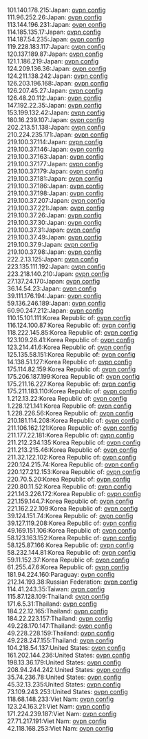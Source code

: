 101.140.178.215:Japan: [ovpn config](vpn/101_140_178_215.ovpn)  
111.96.252.26:Japan: [ovpn config](vpn/111_96_252_26.ovpn)  
113.144.196.231:Japan: [ovpn config](vpn/113_144_196_231.ovpn)  
114.185.135.17:Japan: [ovpn config](vpn/114_185_135_17.ovpn)  
114.187.54.235:Japan: [ovpn config](vpn/114_187_54_235.ovpn)  
119.228.183.117:Japan: [ovpn config](vpn/119_228_183_117.ovpn)  
120.137.189.87:Japan: [ovpn config](vpn/120_137_189_87.ovpn)  
121.1.186.219:Japan: [ovpn config](vpn/121_1_186_219.ovpn)  
124.209.136.36:Japan: [ovpn config](vpn/124_209_136_36.ovpn)  
124.211.138.242:Japan: [ovpn config](vpn/124_211_138_242.ovpn)  
126.203.196.168:Japan: [ovpn config](vpn/126_203_196_168.ovpn)  
126.207.45.27:Japan: [ovpn config](vpn/126_207_45_27.ovpn)  
126.48.20.112:Japan: [ovpn config](vpn/126_48_20_112.ovpn)  
147.192.22.35:Japan: [ovpn config](vpn/147_192_22_35.ovpn)  
153.199.132.42:Japan: [ovpn config](vpn/153_199_132_42.ovpn)  
180.16.239.107:Japan: [ovpn config](vpn/180_16_239_107.ovpn)  
202.213.51.138:Japan: [ovpn config](vpn/202_213_51_138.ovpn)  
210.224.235.171:Japan: [ovpn config](vpn/210_224_235_171.ovpn)  
219.100.37.114:Japan: [ovpn config](vpn/219_100_37_114.ovpn)  
219.100.37.146:Japan: [ovpn config](vpn/219_100_37_146.ovpn)  
219.100.37.163:Japan: [ovpn config](vpn/219_100_37_163.ovpn)  
219.100.37.177:Japan: [ovpn config](vpn/219_100_37_177.ovpn)  
219.100.37.179:Japan: [ovpn config](vpn/219_100_37_179.ovpn)  
219.100.37.181:Japan: [ovpn config](vpn/219_100_37_181.ovpn)  
219.100.37.186:Japan: [ovpn config](vpn/219_100_37_186.ovpn)  
219.100.37.198:Japan: [ovpn config](vpn/219_100_37_198.ovpn)  
219.100.37.207:Japan: [ovpn config](vpn/219_100_37_207.ovpn)  
219.100.37.221:Japan: [ovpn config](vpn/219_100_37_221.ovpn)  
219.100.37.26:Japan: [ovpn config](vpn/219_100_37_26.ovpn)  
219.100.37.30:Japan: [ovpn config](vpn/219_100_37_30.ovpn)  
219.100.37.31:Japan: [ovpn config](vpn/219_100_37_31.ovpn)  
219.100.37.49:Japan: [ovpn config](vpn/219_100_37_49.ovpn)  
219.100.37.9:Japan: [ovpn config](vpn/219_100_37_9.ovpn)  
219.100.37.98:Japan: [ovpn config](vpn/219_100_37_98.ovpn)  
222.2.13.125:Japan: [ovpn config](vpn/222_2_13_125.ovpn)  
223.135.111.192:Japan: [ovpn config](vpn/223_135_111_192.ovpn)  
223.218.140.210:Japan: [ovpn config](vpn/223_218_140_210.ovpn)  
27.137.24.170:Japan: [ovpn config](vpn/27_137_24_170.ovpn)  
36.14.54.23:Japan: [ovpn config](vpn/36_14_54_23.ovpn)  
39.111.176.194:Japan: [ovpn config](vpn/39_111_176_194.ovpn)  
59.136.246.189:Japan: [ovpn config](vpn/59_136_246_189.ovpn)  
60.90.247.212:Japan: [ovpn config](vpn/60_90_247_212.ovpn)  
110.15.101.111:Korea Republic of: [ovpn config](vpn/110_15_101_111.ovpn)  
116.124.100.87:Korea Republic of: [ovpn config](vpn/116_124_100_87.ovpn)  
118.222.145.85:Korea Republic of: [ovpn config](vpn/118_222_145_85.ovpn)  
123.109.28.41:Korea Republic of: [ovpn config](vpn/123_109_28_41.ovpn)  
123.214.41.6:Korea Republic of: [ovpn config](vpn/123_214_41_6.ovpn)  
125.135.58.151:Korea Republic of: [ovpn config](vpn/125_135_58_151.ovpn)  
14.138.51.127:Korea Republic of: [ovpn config](vpn/14_138_51_127.ovpn)  
175.114.82.159:Korea Republic of: [ovpn config](vpn/175_114_82_159.ovpn)  
175.206.187.199:Korea Republic of: [ovpn config](vpn/175_206_187_199.ovpn)  
175.211.16.227:Korea Republic of: [ovpn config](vpn/175_211_16_227.ovpn)  
175.211.183.110:Korea Republic of: [ovpn config](vpn/175_211_183_110.ovpn)  
1.212.13.22:Korea Republic of: [ovpn config](vpn/1_212_13_22.ovpn)  
1.228.121.141:Korea Republic of: [ovpn config](vpn/1_228_121_141.ovpn)  
1.228.226.56:Korea Republic of: [ovpn config](vpn/1_228_226_56.ovpn)  
210.181.114.208:Korea Republic of: [ovpn config](vpn/210_181_114_208.ovpn)  
211.106.162.121:Korea Republic of: [ovpn config](vpn/211_106_162_121.ovpn)  
211.177.22.181:Korea Republic of: [ovpn config](vpn/211_177_22_181.ovpn)  
211.212.234.135:Korea Republic of: [ovpn config](vpn/211_212_234_135.ovpn)  
211.213.215.46:Korea Republic of: [ovpn config](vpn/211_213_215_46.ovpn)  
211.32.122.102:Korea Republic of: [ovpn config](vpn/211_32_122_102.ovpn)  
220.124.215.74:Korea Republic of: [ovpn config](vpn/220_124_215_74.ovpn)  
220.127.212.153:Korea Republic of: [ovpn config](vpn/220_127_212_153.ovpn)  
220.70.5.20:Korea Republic of: [ovpn config](vpn/220_70_5_20.ovpn)  
220.80.11.52:Korea Republic of: [ovpn config](vpn/220_80_11_52.ovpn)  
221.143.226.172:Korea Republic of: [ovpn config](vpn/221_143_226_172.ovpn)  
221.159.144.7:Korea Republic of: [ovpn config](vpn/221_159_144_7.ovpn)  
221.162.22.109:Korea Republic of: [ovpn config](vpn/221_162_22_109.ovpn)  
39.124.151.74:Korea Republic of: [ovpn config](vpn/39_124_151_74.ovpn)  
39.127.119.208:Korea Republic of: [ovpn config](vpn/39_127_119_208.ovpn)  
49.169.151.106:Korea Republic of: [ovpn config](vpn/49_169_151_106.ovpn)  
58.123.163.152:Korea Republic of: [ovpn config](vpn/58_123_163_152.ovpn)  
58.125.87.166:Korea Republic of: [ovpn config](vpn/58_125_87_166.ovpn)  
58.232.144.81:Korea Republic of: [ovpn config](vpn/58_232_144_81.ovpn)  
59.11.152.37:Korea Republic of: [ovpn config](vpn/59_11_152_37.ovpn)  
61.255.47.6:Korea Republic of: [ovpn config](vpn/61_255_47_6.ovpn)  
181.94.224.160:Paraguay: [ovpn config](vpn/181_94_224_160.ovpn)  
212.14.193.38:Russian Federation: [ovpn config](vpn/212_14_193_38.ovpn)  
114.41.243.35:Taiwan: [ovpn config](vpn/114_41_243_35.ovpn)  
115.87.128.109:Thailand: [ovpn config](vpn/115_87_128_109.ovpn)  
171.6.5.31:Thailand: [ovpn config](vpn/171_6_5_31.ovpn)  
184.22.12.165:Thailand: [ovpn config](vpn/184_22_12_165.ovpn)  
184.22.223.157:Thailand: [ovpn config](vpn/184_22_223_157.ovpn)  
49.228.170.147:Thailand: [ovpn config](vpn/49_228_170_147.ovpn)  
49.228.228.159:Thailand: [ovpn config](vpn/49_228_228_159.ovpn)  
49.228.247.155:Thailand: [ovpn config](vpn/49_228_247_155.ovpn)  
104.218.54.137:United States: [ovpn config](vpn/104_218_54_137.ovpn)  
161.202.144.236:United States: [ovpn config](vpn/161_202_144_236.ovpn)  
198.13.36.179:United States: [ovpn config](vpn/198_13_36_179.ovpn)  
208.94.244.242:United States: [ovpn config](vpn/208_94_244_242.ovpn)  
35.74.236.78:United States: [ovpn config](vpn/35_74_236_78.ovpn)  
45.32.13.235:United States: [ovpn config](vpn/45_32_13_235.ovpn)  
73.109.243.253:United States: [ovpn config](vpn/73_109_243_253.ovpn)  
118.68.148.233:Viet Nam: [ovpn config](vpn/118_68_148_233.ovpn)  
123.24.163.21:Viet Nam: [ovpn config](vpn/123_24_163_21.ovpn)  
171.224.239.187:Viet Nam: [ovpn config](vpn/171_224_239_187.ovpn)  
27.71.217.191:Viet Nam: [ovpn config](vpn/27_71_217_191.ovpn)  
42.118.168.253:Viet Nam: [ovpn config](vpn/42_118_168_253.ovpn)  
